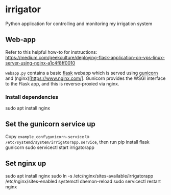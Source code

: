 # irrigator
Python application for controlling and monitoring my irrigation system

## Web-app
Refer to this helpful how-to for instructions: https://medium.com/geekculture/deploying-flask-application-on-vps-linux-server-using-nginx-a1c4f8ff0010

`webapp.py` contains a basic [flask](https://flask.palletsprojects.com/en/3.0.x/) webapp which is served using [gunicorn](https://gunicorn.org/) and (nginx)[https://www.nginx.com/]. Gunicorn provides the WSGI interface to the Flask app, and this is reverse-proxied via nginx.

### Install dependencies
   sudo apt install nginx

## Set the gunicorn service up
Copy `example_conf\gunicorn-service` to `/etc/systemd/system/irrigatorapp.service`, then run
   pip install flask gunicorn
   sudo servicectl start irrigatorapp

## Set nginx up
   sudo apt install nginx
   sudo ln -s /etc/nginx/sites-available/irrigatorapp /etc/nginx/sites-enabled
   systemctl daemon-reload
   sudo servicectl restart nginx

